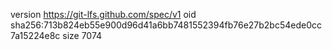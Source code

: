 version https://git-lfs.github.com/spec/v1
oid sha256:713b824eb55e900d96d41a6bb7481552394fb76e27b2bc54ede0cc7a15224e8c
size 7074
